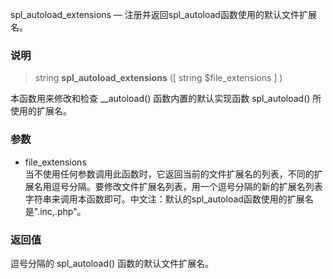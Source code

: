  spl_autoload_extensions — 注册并返回spl_autoload函数使用的默认文件扩展名。

### 说明

> string  **spl_autoload_extensions** ([ string $file_extensions ] )

本函数用来修改和检查 __autoload() 函数内置的默认实现函数 spl_autoload() 所使用的扩展名。 

### 参数

- file_extensions   
当不使用任何参数调用此函数时，它返回当前的文件扩展名的列表，不同的扩展名用逗号分隔。要修改文件扩展名列表，用一个逗号分隔的新的扩展名列表字符串来调用本函数即可。中文注：默认的spl_autoload函数使用的扩展名是".inc,.php"。 

### 返回值

逗号分隔的 spl_autoload() 函数的默认文件扩展名。

